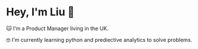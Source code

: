 # Hey, I'm Liu 👋 
  
🐱 I’m a Product Manager living in the UK.
  
🤓 I'm currently learning python and prediective analytics to solve problems.
<!---
pliu898/pliu898 is a ✨ special ✨ repository because its `README.md` (this file) appears on your GitHub profile.
You can click the Preview link to take a look at your changes.
--->
